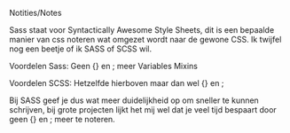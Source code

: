 Notities/Notes

Sass staat voor Syntactically Awesome Style Sheets, dit is een bepaalde manier van css noteren wat omgezet wordt naar de gewone CSS. Ik twijfel nog een beetje of ik SASS of SCSS wil.

Voordelen Sass:
Geen {} en ; meer
Variables
Mixins


Voordelen SCSS:
Hetzelfde hierboven maar dan wel {} en ;

Bij SASS geef je dus wat meer duidelijkheid op om sneller te kunnen schrijven, bij grote projecten lijkt het mij wel dat je veel tijd bespaart door geen {} en ; meer te noteren.
